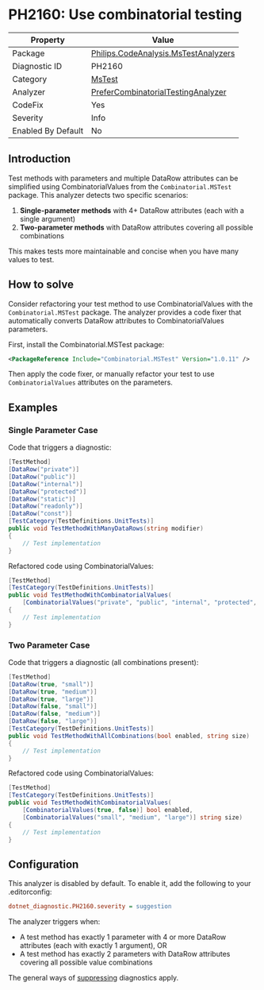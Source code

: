# PH2160: Use combinatorial testing

| Property | Value  |
|--|--|
| Package | [Philips.CodeAnalysis.MsTestAnalyzers](https://www.nuget.org/packages/Philips.CodeAnalysis.MsTestAnalyzers) |
| Diagnostic ID | PH2160 |
| Category  | [MsTest](../MsTest.md) |
| Analyzer | [PreferCombinatorialTestingAnalyzer](https://github.com/philips-software/roslyn-analyzers/blob/main/Philips.CodeAnalysis.MsTestAnalyzers/PreferCombinatorialTestingAnalyzer.cs)
| CodeFix  | Yes |
| Severity | Info |
| Enabled By Default | No |

## Introduction

Test methods with parameters and multiple DataRow attributes can be simplified using CombinatorialValues from the `Combinatorial.MSTest` package. This analyzer detects two specific scenarios:

1. **Single-parameter methods** with 4+ DataRow attributes (each with a single argument)
2. **Two-parameter methods** with DataRow attributes covering all possible combinations

This makes tests more maintainable and concise when you have many values to test.

## How to solve

Consider refactoring your test method to use CombinatorialValues with the `Combinatorial.MSTest` package. The analyzer provides a code fixer that automatically converts DataRow attributes to CombinatorialValues parameters.

First, install the Combinatorial.MSTest package:
```xml
<PackageReference Include="Combinatorial.MSTest" Version="1.0.11" />
```

Then apply the code fixer, or manually refactor your test to use `CombinatorialValues` attributes on the parameters.

## Examples

### Single Parameter Case

Code that triggers a diagnostic:
``` cs
[TestMethod]
[DataRow("private")]
[DataRow("public")]
[DataRow("internal")]
[DataRow("protected")]
[DataRow("static")]
[DataRow("readonly")]
[DataRow("const")]
[TestCategory(TestDefinitions.UnitTests)]
public void TestMethodWithManyDataRows(string modifier)
{
    // Test implementation
}
```

Refactored code using CombinatorialValues:
``` cs
[TestMethod]
[TestCategory(TestDefinitions.UnitTests)]
public void TestMethodWithCombinatorialValues(
    [CombinatorialValues("private", "public", "internal", "protected", "static", "readonly", "const")] string modifier)
{
    // Test implementation
}
```

### Two Parameter Case

Code that triggers a diagnostic (all combinations present):
``` cs
[TestMethod]
[DataRow(true, "small")]
[DataRow(true, "medium")]
[DataRow(true, "large")]
[DataRow(false, "small")]
[DataRow(false, "medium")]
[DataRow(false, "large")]
[TestCategory(TestDefinitions.UnitTests)]
public void TestMethodWithAllCombinations(bool enabled, string size)
{
    // Test implementation
}
```

Refactored code using CombinatorialValues:
``` cs
[TestMethod]
[TestCategory(TestDefinitions.UnitTests)]
public void TestMethodWithCombinatorialValues(
    [CombinatorialValues(true, false)] bool enabled,
    [CombinatorialValues("small", "medium", "large")] string size)
{
    // Test implementation
}
```

## Configuration

This analyzer is disabled by default. To enable it, add the following to your .editorconfig:

```ini
dotnet_diagnostic.PH2160.severity = suggestion
```

The analyzer triggers when:
- A test method has exactly 1 parameter with 4 or more DataRow attributes (each with exactly 1 argument), OR
- A test method has exactly 2 parameters with DataRow attributes covering all possible value combinations

The general ways of [suppressing](https://learn.microsoft.com/en-us/dotnet/fundamentals/code-analysis/suppress-warnings) diagnostics apply.